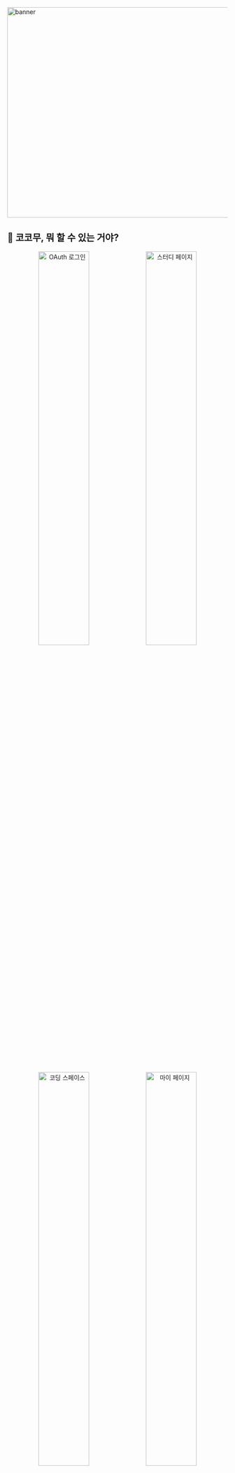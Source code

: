 <img src="https://github.com/user-attachments/assets/fc50544d-1c41-41e5-b7aa-9ff2106a2c94" alt="banner" width="960px" height="480px">

<br />

## 👀 코코무, 뭐 할 수 있는 거야?

<div align="center">
  <div>
    <!-- 첫 번째 행 -->
    <img src="https://github.com/user-attachments/assets/14fed715-5df7-4eaa-8783-bebf77d46f91" width="48%" alt="OAuth 로그인">
    <img src="https://github.com/user-attachments/assets/0649e86e-6051-4840-b5a7-519d250f91e4" width="48%" alt="스터디 페이지">
  </div>
  <div>
    <!-- 두 번째 행 -->
    <img src="https://github.com/user-attachments/assets/ec9d2ea1-ceb4-462b-a51b-a4fe583c2cba" width="48%" alt="코딩 스페이스">
    <img src="https://github.com/user-attachments/assets/4b9f9476-2813-4d8d-bf70-84a11c3e5b55" width="48%" alt="마이 페이지">
  </div>
</div>
<br />

## 👩‍💻👨‍💻 Member
| BackEnd | FrontEnd | FrontEnd | FrontEnd |
|:------:|:------:|:------:|:------:|
| <img src="https://github.com/user-attachments/assets/85229bc8-24cd-4e84-9581-fe29dfe1ec9d" width="150px" height="150px" alt="지환_프로필"> | <img src="https://github.com/user-attachments/assets/224fec75-c101-4122-a46e-0df8a10f4b90" width="150px" height="150px" alt="원빈_프로필"> | <img src="https://github.com/user-attachments/assets/40473f1f-58b8-404d-baa5-1a5c7fcfa5cc" width="150px" height="150px" alt="주현_프로필"> | <img src="https://github.com/user-attachments/assets/9ac1ba91-3bd3-4d99-9852-56ac2f522572" width="150px" height="150px" style="object-fit: cover" alt="범조_프로필"> |
| 지환 | 원빈 | 주현 | 범조 |
| <a href="https://github.com/jihwankim128">jihwankim128</a> | <a href="https://github.com/Seio924">Seio924</a>  | <a href="https://github.com/jhgwon">jhgwon</a> | <a href="https://github.com/kim13175">kim13175</a> |

<br />

## 📜 Document

* 기획 과정에서 IA를 작성했어요. ➡️ [IA를 작성한 이유 보기-(링크)](https://velog.io/@jihwankim128/COCOMU-%EC%BD%94%EC%BD%94%EB%AC%B4-%ED%94%84%EB%A1%9C%EC%A0%9D%ED%8A%B8#%EC%A0%95%EB%B3%B4-%EC%95%84%ED%82%A4%ED%85%8D%EC%B3%90-%EC%84%A4%EA%B3%84-ia-information-architecture)
* 기획 과정에서 Event Storming을 작성했어요. ➡️ [Event Storming을 작성한 이유 보기-(링크)](https://velog.io/@jihwankim128/COCOMU-%EC%BD%94%EC%BD%94%EB%AC%B4-%ED%94%84%EB%A1%9C%EC%A0%9D%ED%8A%B8#event-storming)
* 기획 과정에서 Lo-Fi Wire Frame을 작성했어요. ➡️ [Wire Frame을 작성한 이유 보기-(링크)](https://velog.io/@jihwankim128/COCOMU-%EC%BD%94%EC%BD%94%EB%AC%B4-%ED%94%84%EB%A1%9C%EC%A0%9D%ED%8A%B8#lo-fi-wire-frame)
* 기획 과정에서 API 명세서를 작성했어요. ➡️ [API 명세서를 작성한 이유 보기-(링크)](https://velog.io/@jihwankim128/COCOMU-%EC%BD%94%EC%BD%94%EB%AC%B4-%ED%94%84%EB%A1%9C%EC%A0%9D%ED%8A%B8#api-specific)
